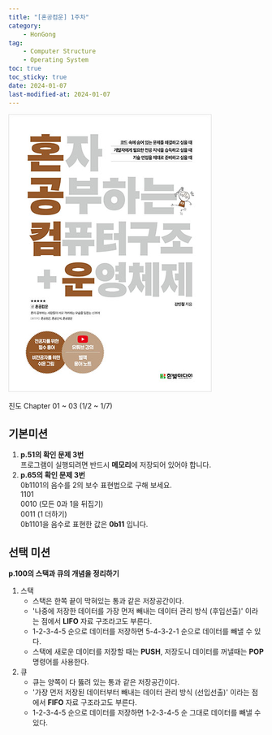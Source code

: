 ```yaml
---
title: "[혼공컴운] 1주차"
category:
    - HonGong
tag:
    - Computer Structure
    - Operating System
toc: true
toc_sticky: true
date: 2024-01-07
last-modified-at: 2024-01-07
---
```

![image](https://github.com/Sho1007/sho1007.github.io/blob/main/assets/images/B9177037040_l.jpg)


진도 Chapter 01 ~ 03 (1/2 ~ 1/7)

## 기본미션   
1. <b>p.51의 확인 문제 3번</b>   
        프로그램이 실행되려면 반드시 <b>메모리</b>에 저장되어 있어야 합니다.
2. <b>p.65의 확인 문제 3번</b>   
        0b1101의 음수를 2의 보수 표현법으로 구해 보세요.   
        1101   
        0010    (모든 0과 1을 뒤집기)   
        0011    (1 더하기)   
        0b1101을 음수로 표현한 값은 <b>0b11</b> 입니다.

## 선택 미션
<b>p.100의 스택과 큐의 개념을 정리하기</b>   
1. 스택   
    * 스택은 한쪽 끝이 막혀있는 통과 같은 저장공간이다.   
    * '나중에 저장한 데이터를 가장 먼저 빼내는 데이터 관리 방식 (후입선출)' 이라는 점에서 <b>LIFO</b> 자료 구조라고도 부른다.   
    * 1-2-3-4-5 순으로 데이터를 저장하면 5-4-3-2-1 순으로 데이터를 빼낼 수 있다.   
    * 스택에 새로운 데이터를 저장할 때는 <b>PUSH</b>, 저장도니 데이터를 꺼낼때는 <b>POP</b> 명령어를 사용한다.
2. 큐
    * 큐는 양쪽이 다 뚫려 있는 통과 같은 저장공간이다.
    * '가장 먼저 저장된 데이터부터 빼내는 데이터 관리 방식 (선입선출)' 이라는 점에서 <b>FIFO</b> 자료 구조라고도 부른다.
    * 1-2-3-4-5 순으로 데이터를 저장하면 1-2-3-4-5 순 그대로 데이터를 빼낼 수 있다.